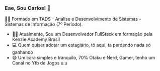### Eae, Sou Carlos! 👋

  :student: Formado em TADS - Analise e Desenvolvimento de Sistemas -  
            Sistemas de Informação (7º Período).

  - :man_teacher: Atualmente, Sou um Desenvolvedor FullStack em formação pela Kenzie Academy Brasil
  - :computer: Quem quiser adotar um estagiário, tô aqui, ta perdendo nada só ganhando
  - 😄 Um cara simples e tranquilo, 70% Otaku e Nerd, Gamer, tenho um Canal no Ytb de Jogos  u.u 
  
